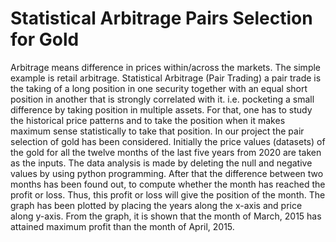 # Statistical Arbitrage Pairs Selection for Gold
Arbitrage means difference in prices within/across the markets. The simple example is retail arbitrage. Statistical Arbitrage (Pair Trading) a pair trade is the taking of a long position in one security together with an equal short position in another that is strongly correlated with it. i.e. pocketing a small difference by taking position in multiple assets. For that, one has to study the historical price patterns and to take the position when it makes maximum sense statistically to take that position. In our project the pair selection of gold has been considered. Initially the price values (datasets) of the gold for all the twelve months of the last five years from 2020 are taken as the inputs.  The data analysis is made by deleting the null and negative values by using python programming. After that the difference between two months has been found out, to compute whether the month has reached the profit or loss. Thus, this profit or loss will give the position of the month. The graph has been plotted by placing the years along the x-axis and price along y-axis. From the graph, it is shown that the month of March, 2015 has attained maximum profit than the month of April, 2015.     
